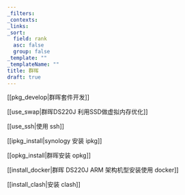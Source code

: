```yaml
---
_filters: 
_contexts: 
_links: 
_sort:
  field: rank
  asc: false
  group: false
_template: ""
_templateName: ""
title: 群晖
draft: true
---
```

[[pkg_develop|群晖套件开发]]

[[use_swap|群晖DS220J 利用SSD做虚拟内存优化]]

[[use_ssh|使用 ssh]]

[[ipkg_install|synology 安装 ipkg]]

[[opkg_install|群晖安装 opkg]]

[[install_docker|群晖 DS220J ARM 架构机型安装使用 docker]]

[[install_clash|安装 clash]]

